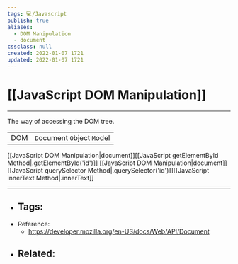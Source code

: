 ```yaml
---
tags: 💻️/Javascript
publish: true
aliases:
  - DOM Manipulation
  - document
cssclass: null
created: 2022-01-07 1721
updated: 2022-01-07 1721
---
```


# [[JavaScript DOM Manipulation]]

---

The way of accessing the DOM tree. 

|     |                             |
| --- | --------------------------- |
| DOM | `D`ocument `O`bject `M`odel |

[[JavaScript DOM Manipulation|document]][[JavaScript getElementById Method|.getElementById('id')]]
[[JavaScript DOM Manipulation|document]][[JavaScript querySelector Method|.querySelector('id')]][[JavaScript innerText Method|.innerText]]

---

- Tags: 
	- 
- Reference:
	- https://developer.mozilla.org/en-US/docs/Web/API/Document
- Related:
	- 